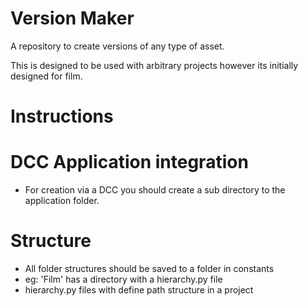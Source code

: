 # Version Maker
A repository to create versions of any type of asset.

This is designed to be used with arbitrary projects however its initially designed for film.


# Instructions

# DCC Application integration
- For creation via a DCC you should create a sub directory to the application folder.

# Structure
- All folder structures should be saved to a folder in constants
- eg: 'Film' has a directory with a hierarchy.py file
- hierarchy.py files with define path structure in a project

